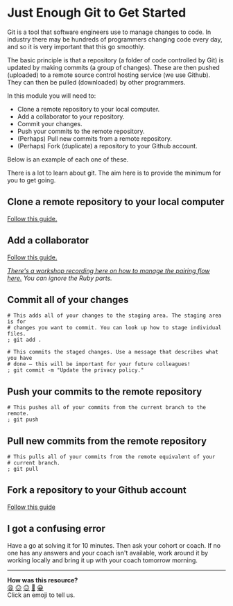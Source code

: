 # Just Enough Git to Get Started

Git is a tool that software engineers use to manage changes to code. In industry
there may be hundreds of programmers changing code every day, and so it is very
important that this go smoothly.

The basic principle is that a repository (a folder of code controlled by Git) is
updated by making commits (a group of changes). These are then pushed (uploaded)
to a remote source control hosting service (we use Github). They can then be
pulled (downloaded) by other programmers.

In this module you will need to:

* Clone a remote repository to your local computer.
* Add a collaborator to your repository.
* Commit your changes.
* Push your commits to the remote repository.
* (Perhaps) Pull new commits from a remote repository.
* (Perhaps) Fork (duplicate) a repository to your Github account.

Below is an example of each one of these.

There is a lot to learn about git. The aim here is to provide the minimum for
you to get going.

## Clone a remote repository to your local computer

[Follow this
guide.](https://docs.github.com/en/repositories/creating-and-managing-repositories/cloning-a-repository)

## Add a collaborator

[Follow this guide.](https://docs.github.com/en/account-and-profile/setting-up-and-managing-your-github-user-account/managing-access-to-your-personal-repositories/inviting-collaborators-to-a-personal-repository)

_[There's a workshop recording here on how to manage the pairing flow
here.](https://youtu.be/uLbPGE6pRdc?t=0s) You can ignore the Ruby parts._

<!-- OMITTED -->

## Commit all of your changes

```shell
# This adds all of your changes to the staging area. The staging area is for
# changes you want to commit. You can look up how to stage individual files.
; git add .

# This commits the staged changes. Use a message that describes what you have
# done — this will be important for your future colleagues!
; git commit -m "Update the privacy policy."
```

## Push your commits to the remote repository

```shell
# This pushes all of your commits from the current branch to the remote.
; git push
```

## Pull new commits from the remote repository

```shell
# This pulls all of your commits from the remote equivalent of your
# current branch.
; git pull
```

## Fork a repository to your Github account

[Follow this
guide](https://docs.github.com/en/get-started/quickstart/fork-a-repo)

## I got a confusing error

Have a go at solving it for 10 minutes. Then ask your cohort or coach. If no one
has any answers and your coach isn't available, work around it by working
locally and bring it up with your coach tomorrow morning.


<!-- BEGIN GENERATED SECTION DO NOT EDIT -->

---

**How was this resource?**  
[😫](https://airtable.com/shrUJ3t7KLMqVRFKR?prefill_Repository=makersacademy%2Fgolden-square-in-python&prefill_File=pills%2Fjust_enough_git.md&prefill_Sentiment=😫) [😕](https://airtable.com/shrUJ3t7KLMqVRFKR?prefill_Repository=makersacademy%2Fgolden-square-in-python&prefill_File=pills%2Fjust_enough_git.md&prefill_Sentiment=😕) [😐](https://airtable.com/shrUJ3t7KLMqVRFKR?prefill_Repository=makersacademy%2Fgolden-square-in-python&prefill_File=pills%2Fjust_enough_git.md&prefill_Sentiment=😐) [🙂](https://airtable.com/shrUJ3t7KLMqVRFKR?prefill_Repository=makersacademy%2Fgolden-square-in-python&prefill_File=pills%2Fjust_enough_git.md&prefill_Sentiment=🙂) [😀](https://airtable.com/shrUJ3t7KLMqVRFKR?prefill_Repository=makersacademy%2Fgolden-square-in-python&prefill_File=pills%2Fjust_enough_git.md&prefill_Sentiment=😀)  
Click an emoji to tell us.

<!-- END GENERATED SECTION DO NOT EDIT -->
